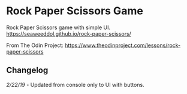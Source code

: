 # Rock Paper Scissors Game
Rock Paper Scissors game with simple UI.
https://seaweeddol.github.io/rock-paper-scissors/

From The Odin Project: https://www.theodinproject.com/lessons/rock-paper-scissors

## Changelog
*2/22/19* - Updated from console only to UI with buttons.
